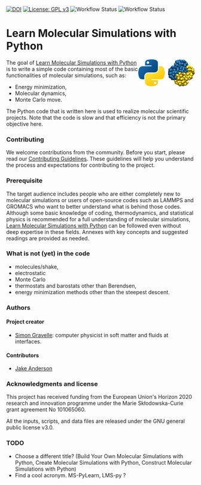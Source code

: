 [![DOI](https://zenodo.org/badge/443812727.svg)](https://zenodo.org/doi/10.5281/zenodo.13354423)
[![License: GPL v3](https://img.shields.io/badge/License-GPLv3-blue.svg)](https://www.gnu.org/licenses/gpl-3.0)
![Workflow Status](https://github.com/mdcourse/mdcourse.github.io/actions/workflows/tests.yml/badge.svg)
![Workflow Status](https://github.com/mdcourse/mdcourse.github.io/actions/workflows/gh-pages.yml/badge.svg)

# Learn Molecular Simulations with Python

<img src="docs/source/_static/logo/logo-py.png" width="30%" align="right"/></a>

The goal of [Learn Molecular Simulations with Python](https://mdcourse.github.io/)
is to write a simple code containing most of the basic functionalities of molecular
simulations, such as:
- Energy minimization,
- Molecular dynamics,
- Monte Carlo move.

The Python code that is written here is used to realize molecular
scientific projects. Note that the code is slow and that efficiency is not the
primary objective here.

### Contributing

We welcome contributions from the community. Before you start, please read our
[Contributing Guidelines](./CONTRIBUTING.md). These guidelines will help you
understand the process and expectations for contributing to the project.

### Prerequisite

The target audience includes people who are either completely new to molecular simulations
or users of open-source codes such as LAMMPS and GROMACS who want to better understand
what is behind those codes. Although some basic knowledge of coding, thermodynamics, and
statistical physics is recommended for a full understanding of molecular simulations,
[Learn Molecular Simulations with Python](https://mdcourse.github.io/) can be followed
even without deep expertise in these fields. Annexes with key concepts and suggested
readings are provided as needed.

### What is not (yet) in the code

- molecules/shake,
- electrostatic
- Monte Carlo
- thermostats and barostats other than Berendsen,
- energy minimization methods other than the steepest descent.

### Authors

#### Project creator

- [Simon Gravelle](https://simongravelle.github.io/): computer physicist in soft matter
  and fluids at interfaces.

#### Contributors

-  [Jake Anderson](https://github.com/jaketanderson) 

### Acknowledgments and license

This project has received funding from the European
Union's Horizon 2020 research and innovation programme
under the Marie Skłodowska-Curie grant agreement No 101065060.

All the inputs, scripts, and data files are released under the 
GNU general public license v3.0.

### TODO

- Choose a different title? (Build Your Own Molecular Simulations with Python,
  Create Molecular Simulations with Python, Construct Molecular Simulations with Python)
- Find a cool acronym. MS-PyLearn, LMS-py ?
